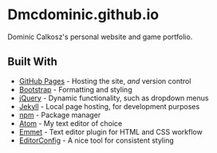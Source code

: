 # Dmcdominic.github.io

Dominic Calkosz's personal website and game portfolio.

## Built With

* [GitHub Pages](https://pages.github.com/) - Hosting the site, _and_ version control
* [Bootstrap](https://getbootstrap.com/) - Formatting and styling
* [jQuery](https://jquery.com/) - Dynamic functionality, such as dropdown menus
* [Jekyll](https://jekyllrb.com/) - Local page hosting, for development purposes
* [npm](https://www.npmjs.com/) - Package manager
* [Atom](https://atom.io/) - My text editor of choice
* [Emmet](https://emmet.io/) - Text editor plugin for HTML and CSS workflow
* [EditorConfig](https://editorconfig.org/) - A nice tool for consistent styling
